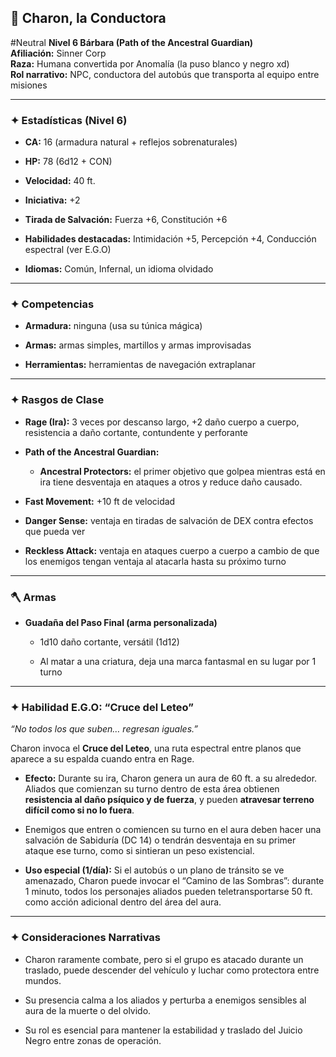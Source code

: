 

## **🚂 Charon, la Conductora**
#Neutral
**Nivel 6 Bárbara (Path of the Ancestral Guardian)**  
 **Afiliación:** Sinner Corp  
 **Raza:** Humana convertida por Anomalía (la puso blanco y negro xd)  
 **Rol narrativo:** NPC, conductora del autobús que transporta al equipo entre misiones

---

### **✦ Estadísticas (Nivel 6\)**

* **CA:** 16 (armadura natural \+ reflejos sobrenaturales)

* **HP:** 78 (6d12 \+ CON)

* **Velocidad:** 40 ft.

* **Iniciativa:** \+2

* **Tirada de Salvación:** Fuerza \+6, Constitución \+6

* **Habilidades destacadas:** Intimidación \+5, Percepción \+4, Conducción espectral (ver E.G.O)

* **Idiomas:** Común, Infernal, un idioma olvidado

---

### **✦ Competencias**

* **Armadura:** ninguna (usa su túnica mágica)

* **Armas:** armas simples, martillos y armas improvisadas

* **Herramientas:** herramientas de navegación extraplanar

---

### **✦ Rasgos de Clase**

* **Rage (Ira):** 3 veces por descanso largo, \+2 daño cuerpo a cuerpo, resistencia a daño cortante, contundente y perforante

* **Path of the Ancestral Guardian:**

  * **Ancestral Protectors:** el primer objetivo que golpea mientras está en ira tiene desventaja en ataques a otros y reduce daño causado.

* **Fast Movement:** \+10 ft de velocidad

* **Danger Sense:** ventaja en tiradas de salvación de DEX contra efectos que pueda ver

* **Reckless Attack:** ventaja en ataques cuerpo a cuerpo a cambio de que los enemigos tengan ventaja al atacarla hasta su próximo turno

---

### **🪓 Armas**

* **Guadaña del Paso Final (arma personalizada)**

  * 1d10 daño cortante, versátil (1d12)

  * Al matar a una criatura, deja una marca fantasmal en su lugar por 1 turno

---

### **✦ Habilidad E.G.O: “Cruce del Leteo”**

*“No todos los que suben… regresan iguales.”*

Charon invoca el **Cruce del Leteo**, una ruta espectral entre planos que aparece a su espalda cuando entra en Rage.

* **Efecto:** Durante su ira, Charon genera un aura de 60 ft. a su alrededor. Aliados que comienzan su turno dentro de esta área obtienen **resistencia al daño psíquico y de fuerza**, y pueden **atravesar terreno difícil como si no lo fuera**.

* Enemigos que entren o comiencen su turno en el aura deben hacer una salvación de Sabiduría (DC 14\) o tendrán desventaja en su primer ataque ese turno, como si sintieran un peso existencial.

* **Uso especial (1/día):** Si el autobús o un plano de tránsito se ve amenazado, Charon puede invocar el “Camino de las Sombras”: durante 1 minuto, todos los personajes aliados pueden teletransportarse 50 ft. como acción adicional dentro del área del aura.

---

### **✦ Consideraciones Narrativas**

* Charon raramente combate, pero si el grupo es atacado durante un traslado, puede descender del vehículo y luchar como protectora entre mundos.

* Su presencia calma a los aliados y perturba a enemigos sensibles al aura de la muerte o del olvido.

* Su rol es esencial para mantener la estabilidad y traslado del Juicio Negro entre zonas de operación.

